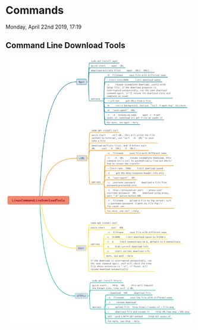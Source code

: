 # Commands
Monday, April 22nd 2019, 17:19


<!-- @import "[TOC]" {cmd="toc" depthFrom=1 depthTo=6 orderedList=false} -->


## Command Line Download Tools

![LinuxCommandLineDownloadTools](./assets/LinuxCommandLineDownloadTools.png)
